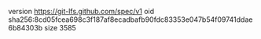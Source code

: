 version https://git-lfs.github.com/spec/v1
oid sha256:8cd05fcea698c3f187af8ecadbafb90fdc83353e047b54f09741ddae6b84303b
size 3585
